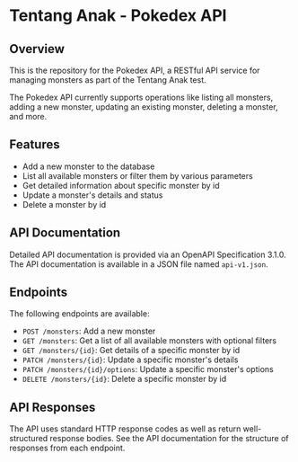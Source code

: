 # Tentang Anak - Pokedex API

## Overview

This is the repository for the Pokedex API, a RESTful API service for managing monsters as part of the Tentang Anak
test.

The Pokedex API currently supports operations like listing all monsters, adding a new monster, updating an existing
monster, deleting a monster, and more.

## Features

- Add a new monster to the database
- List all available monsters or filter them by various parameters
- Get detailed information about specific monster by id
- Update a monster's details and status
- Delete a monster by id

## API Documentation

Detailed API documentation is provided via an OpenAPI Specification 3.1.0. The API documentation is available in a JSON file
named `api-v1.json`.

## Endpoints
The following endpoints are available:

- `POST /monsters`: Add a new monster
- `GET /monsters`: Get a list of all available monsters with optional filters
- `GET /monsters/{id}`: Get details of a specific monster by id
- `PATCH /monsters/{id}`: Update a specific monster's details
- `PATCH /monsters/{id}/options`: Update a specific monster's options
- `DELETE /monsters/{id}`: Delete a specific monster by id

## API Responses
The API uses standard HTTP response codes as well as return well-structured response bodies. See the API documentation for the structure of responses from each endpoint.
